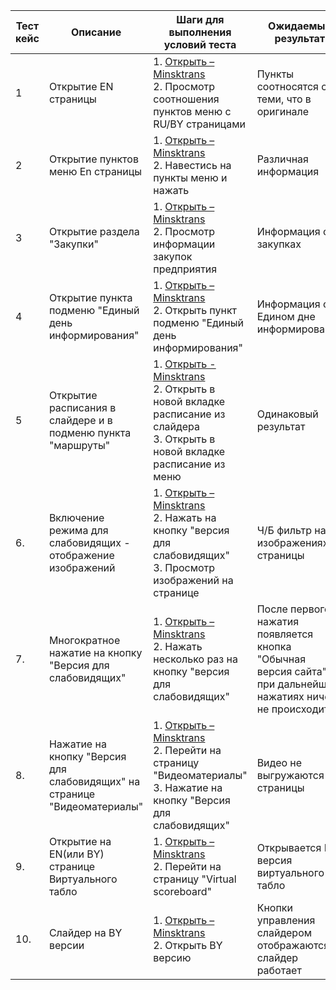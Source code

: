 
| Тест кейс | Описание                                                                 | Шаги для выполнения условий теста                                                                                                                                                         | Ожидаемый результат                                                                                          | Полученный результат                                                                                                                                                                             | Позитивен/Негативен |
| --------- | ------------------------------------------------------------------------ | ----------------------------------------------------------------------------------------------------------------------------------------------------------------------------------------- | ------------------------------------------------------------------------------------------------------------ | ------------------------------------------------------------------------------------------------------------------------------------------------------------------------------------------------ | ------------------- |
| 1         | Открытие EN страницы                                                     | 1. [Открыть – Minsktrans](https://minsktrans.by/en/international-bus-routes/) <br/> 2. Просмотр соотношения пунктов меню с RU/BY страницами                                               | Пункты соотносятся с теми, что в оригинале                                                                   | Недостаёт нескольких пунктов, меню не раскрываются в подменю                                                                                                                                     | Негативен           |
| 2         | Открытие пунктов меню En страницы                                        | 1. [Открыть – Minsktrans](https://minsktrans.by/en/international-bus-routes/) <br/> 2. Навестись на пункты меню и нажать                                                                  | Различная информация                                                                                         | 404 Not Found                                                                                                                                                                                    | Негативен           |
| 3         | Открытие раздела "Закупки"                                               | 1. [Открыть – Minsktrans](https://minsktrans.by/en/international-bus-routes/) <br/> 2. Просмотр информации закупок предприятия                                                            | Информация о закупках                                                                                        | Целое ничего                                                                                                                                                                                     | Негативен           |
| 4         | Открытие пункта подменю "Единый день информирования"                     | 1. [Открыть – Minsktrans](https://minsktrans.by/en/international-bus-routes/) <br/> 2. Открыть пункт подменю "Единый день информирования"                                                 | Информация о Едином дне информирования                                                                       | ни ЕДИНОЙ информации о ЕДИНОМ дне информирования                                                                                                                                                 | Негативен           |
| 5         | Открытие расписания в слайдере и в подменю пункта "маршруты"             | 1. [Открыть - Minsktrans](https://minsktrans.by/en/international-bus-routes/) <br/> 2. Открыть в новой вкладке расписание из слайдера <br/> 3. Открыть в новой вкладке расписание из меню | Одинаковый результат                                                                                         | В первом случае выводится недоработанный(возможно заброшенный) раздел с картой, в котором не хватает кучи маршрутов, во втором случае выводится готовое табло с расписанием актуальных маршрутов | Негативен           |
| 6.        | Включение режима для слабовидящих - отображение изображений              | 1. [Открыть – Minsktrans](https://minsktrans.by/en/international-bus-routes/) <br/> 2. Нажать на кнопку "версия для слабовидящих" <br/> 3. Просмотр изображений на странице               | Ч/Б фильтр на изображениях страницы                                                                          | Изображения пропали, блоки белые. При наведении становятся чёрными.(при этом изображения внизу корректны)                                                                                        | Негативен           |
| 7.        | Многократное нажатие на кнопку "Версия для слабовидящих"                 | 1. [Открыть – Minsktrans](https://minsktrans.by/en/international-bus-routes/) <br/> 2. Нажать несколько раз на кнопку "версия для слабовидящих" <br/>                                     | После первого нажатия появляется кнопка "Обычная версия сайта", при дальнейших нажатиях ничего не происходит | После повторных нажатий можно до бесконечности создавать кнопки "Обычная версия сайта"                                                                                                           | Негативен           |
| 8.        | Нажатие на кнопку "Версия для слабовидящих" на странице "Видеоматериалы" | 1. [Открыть – Minsktrans](https://minsktrans.by/en/international-bus-routes/) <br/> 2. Перейти на страницу "Видеоматериалы" <br/> 3. Нажатие на кнопку "Версия для слабовидящих"          | Видео не выгружаются со страницы                                                                             | Видео пропадают и заново загружаются(при многократном нажатии они постоянно загружаются и выгружаются)                                                                                           | Негативен           |
| 9.        | Открытие на EN(или BY) странице Виртуального табло                       | 1. [Открыть – Minsktrans](https://minsktrans.by/en/international-bus-routes/) <br/> 2. Перейти на страницу "Virtual scoreboard" <br/>                                                     | Открывается En версия виртуального табло                                                                     | Открывается Ru версия виртуального табло                                                                                                                                                         | Негативен           |
| 10.       | Слайдер на BY версии                                                     | 1. [Открыть – Minsktrans](https://minsktrans.by/en/international-bus-routes/) <br/> 2. Открыть BY версию                                                                                  | Кнопки управления слайдером отображаются, слайдер работает                                                   | Слайдер не работает полностью                                                                                                                                                                    | Негативен           | 
